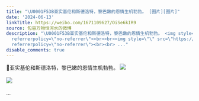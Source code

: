 ```yaml
---
title: "\U0001F53B亚实基伦和斯德洛特，黎巴嫩的恩情生机勃勃。 [图片][图片]"
date: '2024-06-13'
linkTitle: https://weibo.com/1671109627/OiSe6kIR9
source: 包容万物恒河水的微博
description: "\U0001F53B亚实基伦和斯德洛特，黎巴嫩的恩情生机勃勃。 <img style=\"\" src=\"https://tvax4.sinaimg.cn/large/639b1bfbly1hqo9geo813j20hs0et0xp.jpg\"
  referrerpolicy=\"no-referrer\"><br><br><img style=\"\" src=\"https://tvax2.sinaimg.cn/large/639b1bfbly1hqo9gi0m4pj20zo0yt7jn.jpg\"
  referrerpolicy=\"no-referrer\"><br><br> ..."
disable_comments: true
---
```

🔻亚实基伦和斯德洛特，黎巴嫩的恩情生机勃勃。 <img style="" src="https://tvax4.sinaimg.cn/large/639b1bfbly1hqo9geo813j20hs0et0xp.jpg" referrerpolicy="no-referrer"><br><br><img style="" src="https://tvax2.sinaimg.cn/large/639b1bfbly1hqo9gi0m4pj20zo0yt7jn.jpg" referrerpolicy="no-referrer"><br><br> ...